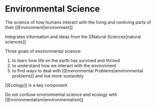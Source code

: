 # Environmental Science

The science of how humans interact with the living and nonliving parts of their [[Environment|environment]]

Integrates information and ideas from the [[Natural Sciences|natural sciences]]

Three goals of environmental science:
1. to learn how life on the earth has survived and thrived
2. to understand how we interact with the environment
3.  to find ways to deal with [[Environmental Problems|environmental problems]] and live more sustanibly

[[Ecology]] is a key component

Do not confuse environmental science and ecology with [[Environmentalism|environmentalism]]
